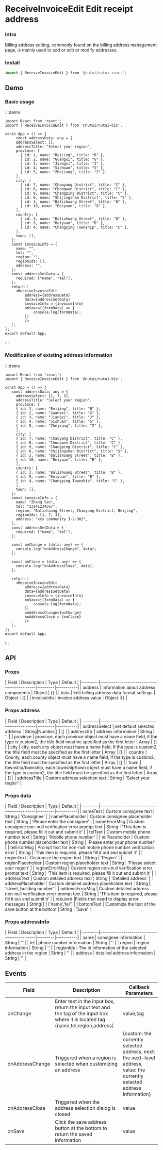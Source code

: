 # ReceiveInvoiceEdit Edit receipt address

### Intro

Billing address editing, commonly found on the billing address management page, is mainly used to add or edit or modify addresses.

### Install

```javascript
import { ReceiveInvoiceEdit } from '@nutui/nutui-react';
```

## Demo

### Basic usage

:::demo

```tsx
import React from 'react';
import { ReceiveInvoiceEdit } from '@nutui/nutui-biz';

const App = () => {
     const addressData: any = {
     addressSelect: [],
     addressTitle: "Select your region",
     province: [
       { id: 1, name: "Beijing", title: "B" },
       { id: 2, name: "Guangxi", title: "G" },
       { id: 3, name: "Jiangxi", title: "J" },
       { id: 4, name: "Sichuan", title: "S" },
       { id: 5, name: "Zhejiang", title: "Z" },
     ],
     city: [
       { id: 7, name: "Chaoyang District", title: "C" },
       { id: 8, name: "Chongwen District", title: "C" },
       { id: 9, name: "Changping District", title: "C" },
       { id: 6, name: "Shijingshan District", title: "S" },
       { id: 3, name: "Balizhuang Street", title: "B" },
       { id: 10, name: "Beiyuan", title: "B" },
     ],
     country: [
       { id: 3, name: "Balizhuang Street", title: "B" },
       { id: 9, name: "Beiyuan", title: "B" },
       { id: 4, name: "Changying Township", title: "C" },
     ],
     town: [],
   };
   const invoiceInfo = {
     name: "",
     tel: "",
     region: "",
     regionIds: [],
     address: "",
   };
   const addressSetData = {
     required: ["name", "tel"],
   };
   return (
     <ReceiveInvoiceEdit
         address={addressData}
         data={addressSetData}
         invoiceInfo = {invoiceInfo}
         onSave={(formData) => {
             console.log(formData);
         }}
         />
   );
};
export default App;
```
:::
### Modification of existing address information

:::demo

```tsx
import React from 'react';
import { ReceiveInvoiceEdit } from '@nutui/nutui-biz';

const App = () => {
   const addressData: any = {
     addressSelect: [1, 7, 3],
     addressTitle: "Select your region",
     province: [
     { id: 1, name: "Beijing", title: "B" },
     { id: 2, name: "Guangxi", title: "G" },
     { id: 3, name: "Jiangxi", title: "J" },
     { id: 4, name: "Sichuan", title: "S" },
     { id: 5, name: "Zhejiang", title: "Z" },
     ],
     city: [
     { id: 7, name: "Chaoyang District", title: "C" },
     { id: 8, name: "Chongwen District", title: "C" },
     { id: 9, name: "Changping District", title: "C" },
     { id: 6, name: "Shijingshan District", title: "S" },
     { id: 3, name: "Balizhuang Street", title: "B" },
     { id: 10, name: "Beiyuan", title: "B" },
     ],
     country: [
     { id: 3, name: "Balizhuang Street", title: "B" },
     { id: 9, name: "Beiyuan", title: "B" },
     { id: 4, name: "Changying Township", title: "C" },
     ],
     town: [],
   };
   const invoiceInfo = {
     name: "Zhang San",
     tel: "13141234567",
     region: "Balizhuang Street, Chaoyang District, Beijing",
     regionIds: [1, 7, 3],
     address: "xxx community 3-2-302",
   };
   const addressSetData = {
     required: ["name", "tel"],
   };

   const onChange = (data: any) => {
     console.log("onAddressChange", data);
   };

   const onClose = (data: any) => {
     console.log("onAddressClose", data);
   };

   return (
     <ReceiveInvoiceEdit
         address={addressData}
         data={addressSetData}
         invoiceInfo = {invoiceInfo}
         onSave={(formData) => {
             console.log(formData);
         }}
         onAddressChange={onChange}
         onAddressClose = {onClose}
         />
   );
};
export default App;
```
:::





## API

### Props


| Field | Description | Type | Default |
|---------|--------------------------------------- -----|---------|-----------|
| address | Information about address components | Object | {} |
| data | Edit billing address data format settings | Object | {} |
| invoiceInfo | invoice address value | Object |{} |

### Props address
| Field | Description | Type | Default |
|---------|--------------------------------------- -----|---------|-----------|
| addressSelect | set default selected address | String\|Number[] | [] |
| addressStr | address information | String | '' |
| province | province, each province object must have a name field, if the type is custom2, the title field must be specified as the first letter | Array | [] |
| city | city, each city object must have a name field, if the type is custom2, the title field must be specified as the first letter | Array | [] |
| country | County, each county object must have a name field, if the type is custom2, the title field must be specified as the first letter | Array | [] |
| town | township/township, each township/town object must have a name field, if the type is custom2, the title field must be specified as the first letter | Array | [] |
| addressTitle | Custom address selection text | String | 'Select your region' |

### Props data
| Field | Description | Type | Default |
|---------|--------------------------------------- -----|---------|-----------|
| nameText | Custom consignee text | String | 'Consignee' |
| namePlaceholder | Custom consignee placeholder text | String | 'Please enter the consignee' |
| nameErrorMsg | Custom consignee non-null verification error prompt text | String | 'This item is required, please fill it out and submit it' |
| telText | Custom mobile phone number text | String | 'Mobile phone number' |
| telPlaceholder | Custom phone number placeholder text | String | 'Please enter your phone number' |
| telErrorMsg | Prompt text for non-null mobile phone number verification error | String | 'This item is required, please fill it out and submit it' |
| regionText | Customize the region text | String | 'Region' |
| regionPlaceholder | Custom region placeholder text | String | 'Please select your region' |
| regionErrorMsg | Custom region non-null verification error prompt text | String | 'This item is required, please fill it out and submit it' |
| addressText | Custom detailed address text | String | 'Detailed address' |
| addressPlaceholder | Custom detailed address placeholder text | String | 'street, building number' |
| addressErrorMsg | Custom detailed address non-null verification error prompt text | String | 'This item is required, please fill it out and submit it' |
| required |Fields that need to display error messages | String[] | ['name','tel'] |
| bottomText | Customize the text of the save button at the bottom | String | 'Save' |

### Props addressInfo
| Field | Description | Type | Default |
|---------|--------------------------------------- -----|---------|-----------|
| name | consignee information | String | '' |
| tel | phone number information | String | '' |
| region | region information | String | '' |
| regionIds | The id information of the selected address in the region | String | '' |
| address | detailed address information | String | '' |



## Events
| Field | Description | Callback Parameters |
|----- | ----- | ----- |
| onChange | Enter text in the input box, return the input text and the tag of the input box where it is located tag (name,tel,region,address) | value,tag |
| onAddressChange | Triggered when a region is selected when customizing an address | {custom: the currently selected address, next: the next-level address, value: the currently selected address information} |
| onAddressClose | Triggered when the address selection dialog is closed | value |
| onSave | Click the save address button at the bottom to return the saved information | value |
